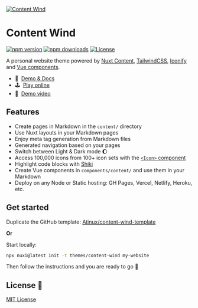 [![Content Wind](https://content-wind.nuxt.space/cover.jpg)](https://content-wind.nuxt.space)

# Content Wind

[![npm version][npm-version-src]][npm-version-href]
[![npm downloads][npm-downloads-src]][npm-downloads-href]
[![License][license-src]][license-href]

A personal website theme powered by [Nuxt Content](https://content.nuxtjs.org), [TailwindCSS](https://tailwindcss.com), [Iconify](https://iconify.design) and [Vue components](https://vuejs.org).

- 📖&nbsp; [Demo & Docs](https://content-wind.nuxt.space)
- 🕹&nbsp; [Play online](https://stackblitz.com/github/Atinux/content-wind-template)
- 👀&nbsp; [Demo video](https://twitter.com/Atinux/status/1578505586979012608)

## Features

- Create pages in Markdown in the `content/` directory
- Use Nuxt layouts in your Markdown pages
- Enjoy meta tag generation from Markdown files
- Generated navigation based on your pages
- Switch between Light & Dark mode :moon:
- Access 100,000 icons from 100+ icon sets with the [`<Icon>` component](https://github.com/Atinux/nuxt-icon)
- Highlight code blocks with [Shiki](https://shiki.matsu.io)
- Create Vue components in `components/content/` and use them in your Markdown
- Deploy on any Node or Static hosting: GH Pages, Vercel, Netlify, Heroku, etc.

## Get started

Duplicate the GitHub template: [Atinux/content-wind-template](https://github.com/Atinux/content-wind-template)

**Or**

Start locally:

```bash
npx nuxi@latest init -t themes/content-wind my-website
```

Then follow the instructions and you are ready to go :rocket:

## License 📎

[MIT License](./LICENSE)

<!-- Badges -->
[npm-version-src]: https://img.shields.io/npm/v/content-wind/latest.svg?style=flat&colorA=002438&colorB=28CF8D
[npm-version-href]: https://npmjs.com/package/content-wind

[npm-downloads-src]: https://img.shields.io/npm/dt/content-wind.svg?style=flat&colorA=002438&colorB=28CF8D
[npm-downloads-href]: https://npmjs.com/package/content-wind

[license-src]: https://img.shields.io/github/license/Atinux/content-wind.svg?style=flat&colorA=002438&colorB=28CF8D
[license-href]: https://github.com/Atinux/content-wind/blob/main/LICENSE
